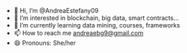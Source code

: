 - 👋 Hi, I’m @AndreaEstefany09
- 👀 I’m interested in blockchain, big data, smart contracts...
- 🌱 I’m currently learning data mining, courses, frameworks 
- 📫 How to reach me andreaebg9@gmail.com
- 😄 Pronouns: She/her 

<!---
AndreaEstefany09/AndreaEstefany09 is a ✨ special ✨ repository because its `README.md` (this file) appears on your GitHub profile.
You can click the Preview link to take a look at your changes.
--->
